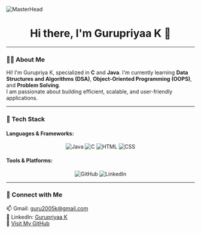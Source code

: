 ![MasterHead](https://github.com/Gurupriyaa-K/Gurupriyaa-K/blob/main/Gray%20Elegant%20Assistant%20Manager%20LinkedIn%20Banner.gif)


<h1 align="center">Hi there, I'm Gurupriyaa K 👋</h1>

---

### 👨‍💻 About Me  
Hi! I'm Gurupriya K, specialized in **C** and **Java**. I'm currently learning **Data Structures and Algorithms (DSA)**, **Object-Oriented Programming (OOPS)**, and **Problem Solving**.  
I am passionate about building efficient, scalable, and user-friendly applications.  

---

### 🚀 Tech Stack  

#### Languages & Frameworks:  
<div align="center">
  
![Java](https://img.shields.io/badge/Java-007396?style=for-the-badge&logo=java&logoColor=white)
![C](https://img.shields.io/badge/C-00599C?style=for-the-badge&logo=c&logoColor=white)
![HTML](https://img.shields.io/badge/HTML5-E34F26?style=for-the-badge&logo=html5&logoColor=white)
![CSS](https://img.shields.io/badge/CSS3-1572B6?style=for-the-badge&logo=css3&logoColor=white)
</div>

#### Tools & Platforms:  
<div align="center">

![GitHub](https://img.shields.io/badge/GitHub-181717?style=for-the-badge&logo=github&logoColor=white)
![LinkedIn](https://img.shields.io/badge/LinkedIn-0077B5?style=for-the-badge&logo=linkedin&logoColor=white)

</div>

---

### 🌟 Connect with Me  

📫 Gmail: [guru2005k@gmail.com](mailto:guru2005@gmail.com)  
🔗 LinkedIn: [Gurupriyaa K](https://www.linkedin.com/in/gurupriyaa-k-69a67325b/)  
📂 [Visit My GitHub](https://github.com/Gurupriyaa-K)
